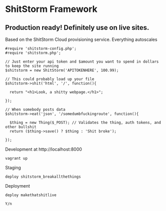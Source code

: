 ShitStorm Framework
=========

## Production ready! Definitely use on live sites.

Based on the ShitStorm Cloud provisioning service. Everything autoscales 

    #require 'shitstorm-config.php';
    #require 'shitstorm.php';
  
    // Just enter your api token and $amount you want to spend in dollars to keep the site running
    $shitstorm = new ShitStorm('APITOKENHERE', 100.99);
  
    // This could probably load up your file
    $shitstorm->shit('html', '/', function(){
  
      return "<h1>Look, a shitty webpage.</h1>";
    
    });
  
    // When somebody posts data
    $shitstorm->eat('json', '/somedumbfuckingroute', function(){
  
      $thing = new Thing($_POST); // Validates the thing, auth tokens, and other bullshit
      return ($thing->save() ? $thing : 'Shit broke');

    });
  

Development at http://localhost:8000
  
    vagrant up

Staging

    deploy shitstorm_breakallthethings

Deployment

    deploy makethatshitlive
  
    Y/n
